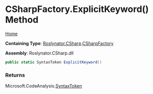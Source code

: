 <a name="_top"></a>

# CSharpFactory\.ExplicitKeyword\(\) Method

[Home](../../../../README.md#_top)

**Containing Type**: [Roslynator.CSharp](../../README.md#_top)\.[CSharpFactory](../README.md#_top)

**Assembly**: Roslynator\.CSharp\.dll

```csharp
public static SyntaxToken ExplicitKeyword()
```

### Returns

Microsoft\.CodeAnalysis\.[SyntaxToken](https://docs.microsoft.com/en-us/dotnet/api/microsoft.codeanalysis.syntaxtoken)

